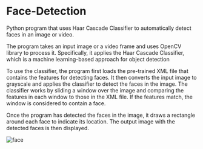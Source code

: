 # Face-Detection
Python program that uses Haar Cascade Classifier to automatically detect faces in an image or video.

The program takes an input image or a video frame and uses OpenCV library to process it. Specifically, it applies the Haar Cascade Classifier, which is a machine learning-based approach for object detection

To use the classifier, the program first loads the pre-trained XML file that contains the features for detecting faces. It then converts the input image to grayscale and applies the classifier to detect the faces in the image. The classifier works by sliding a window over the image and comparing the features in each window to those in the XML file. If the features match, the window is considered to contain a face.

Once the program has detected the faces in the image, it draws a rectangle around each face to indicate its location. The output image with the detected faces is then displayed.

![face](https://user-images.githubusercontent.com/74449359/233853304-6159af8b-f319-4239-a398-99f08e70d6b1.png)
